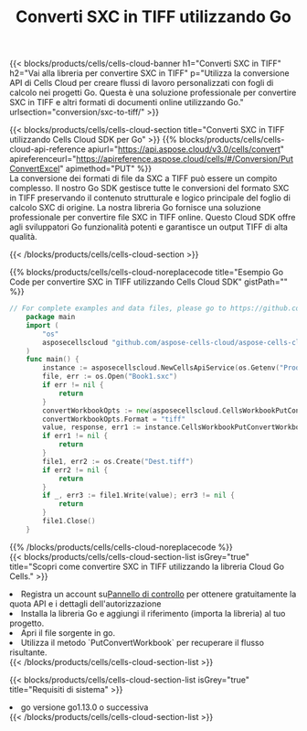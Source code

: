 ﻿---
title:  Converti SXC in TIFF utilizzando Go
description: Utilizzando Aspose.Cells Cloud SDK for Go per convertire un file in formato SXC in un file in formato TIFF.
kwords: Excel, Convert SXC to TIFF, REST, Go
howto: How to convert SXC to TIFF using Aspose.Cells Cloud Go library.
---
{{< blocks/products/cells/cells-cloud-banner h1="Converti SXC in TIFF" h2="Vai alla libreria per convertire SXC in TIFF" p="Utilizza la conversione API di Cells Cloud per creare flussi di lavoro personalizzati con fogli di calcolo nei progetti Go. Questa è una soluzione professionale per convertire SXC in TIFF e altri formati di documenti online utilizzando Go." urlsection="conversion/sxc-to-tiff/" >}}

{{< blocks/products/cells/cells-cloud-section title="Converti SXC in TIFF utilizzando Cells Cloud SDK per Go" >}}
{{% blocks/products/cells/cells-cloud-api-reference apiurl="https://api.aspose.cloud/v3.0/cells/convert" apireferenceurl="https://apireference.aspose.cloud/cells/#/Conversion/PutConvertExcel" apimethod="PUT" %}}
<br/>
La conversione dei formati di file da SXC a TIFF può essere un compito complesso. Il nostro Go SDK gestisce tutte le conversioni del formato SXC in TIFF preservando il contenuto strutturale e logico principale del foglio di calcolo SXC di origine. La nostra libreria Go fornisce una soluzione professionale per convertire file SXC in TIFF online. Questo Cloud SDK offre agli sviluppatori Go funzionalità potenti e garantisce un output TIFF di alta qualità.

{{< /blocks/products/cells/cells-cloud-section >}}

{{% blocks/products/cells/cells-cloud-noreplacecode title="Esempio Go Code per convertire SXC in TIFF utilizzando Cells Cloud SDK" gistPath="" %}}
 
```go
// For complete examples and data files, please go to https://github.com/aspose-cells-cloud/aspose-cells-cloud-go/
    package main
    import (
	    "os"
	    asposecellscloud "github.com/aspose-cells-cloud/aspose-cells-cloud-go/v22"
    )
    func main() {
	    instance := asposecellscloud.NewCellsApiService(os.Getenv("ProductClientId"), os.Getenv("ProductClientSecret"))
	    file, err := os.Open("Book1.sxc")
	    if err != nil {
		    return
	    }
	    convertWorkbookOpts := new(asposecellscloud.CellsWorkbookPutConvertWorkbookOpts)
	    convertWorkbookOpts.Format = "tiff"
	    value, response, err1 := instance.CellsWorkbookPutConvertWorkbook(file, convertWorkbookOpts)
	    if err1 != nil {
		    return
	    }
	    file1, err2 := os.Create("Dest.tiff")
	    if err2 != nil {
		    return
	    }
	    if _, err3 := file1.Write(value); err3 != nil {
		    return
	    }
	    file1.Close()
    }
```
 
{{% /blocks/products/cells/cells-cloud-noreplacecode %}}
<br/>
{{< blocks/products/cells/cells-cloud-section-list isGrey="true" title="Scopri come convertire SXC in TIFF utilizzando la libreria Cloud Go Cells." >}}
<li> Registra un account su<a href="https://dashboard.aspose.cloud/">Pannello di controllo</a> per ottenere gratuitamente la quota API e i dettagli dell'autorizzazione</li>
<li>Installa la libreria Go e aggiungi il riferimento (importa la libreria) al tuo progetto.</li>
<li>Apri il file sorgente in go.</li>
<li>Utilizza il metodo `PutConvertWorkbook` per recuperare il flusso risultante.</li>
{{< /blocks/products/cells/cells-cloud-section-list >}}

{{< blocks/products/cells/cells-cloud-section-list isGrey="true" title="Requisiti di sistema" >}}
<li>go versione go1.13.0 o successiva</li>
{{< /blocks/products/cells/cells-cloud-section-list >}}
